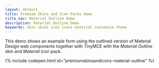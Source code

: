 ```yaml
---
layout: default
title: Premium Skins and Icon Packs demo
title_nav: Material Outline Demo
description: Material Outline Demo
keywords: skin skins icon icons material customize theme
---
```


This demo shows an example form using the outlined version of Material Design web components together with TinyMCE with the _Material Outline_ skin and _Material_ icon pack.

{% include codepen.html id="premiumskinsandicons-material-outline" %}
